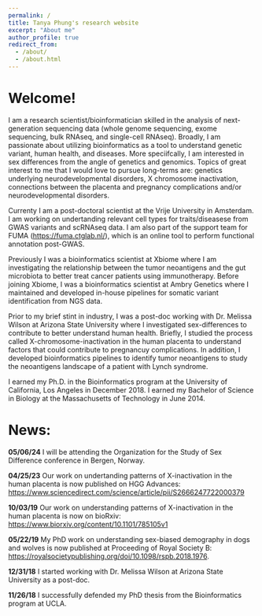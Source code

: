 ```yaml
---
permalink: /
title: Tanya Phung's research website
excerpt: "About me"
author_profile: true
redirect_from: 
  - /about/
  - /about.html
---
```


# Welcome!
I am a research scientist/bioinformatician skilled in the analysis of next-generation sequencing data (whole genome sequencing, exome sequencing, bulk RNAseq, and single-cell RNAseq). Broadly, I am passionate about utilizing bioinformatics as a tool to understand genetic variant, human health, and diseases. More speciifcally, I am interested in sex differences from the angle of genetics and genomics. Topics of great interest to me that I would love to pursue long-terms are: genetics underlying neurodevelopmental disorders, X chromosome inactivation, connections between the placenta and pregnancy complications and/or neurodevelopmental disorders. 

Currenty I am a post-doctoral scientist at the Vrije University in Amsterdam. I am working on undertanding relevant cell types for traits/diseasese from GWAS variants and scRNAseq data. I am also part of the support team for FUMA (https://fuma.ctglab.nl/), which is an online tool to perform functional annotation post-GWAS. 

Previously I was a bioinformatics scientist at Xbiome where I am investigating the relationship between the tumor neoantigens and the gut microbiota to better treat cancer patients using immunotherapy. Before joining Xbiome, I was a bioinformatics scientist at Ambry Genetics where I maintained and developed in-house pipelines for somatic variant identification from NGS data. 

Prior to my brief stint in industry, I was a post-doc working with Dr. Melissa Wilson at Arizona State University where I investigated sex-differences to contribute to better understand human health. Briefly, I studied the process called X-chromosome-inactivation in the human placenta to understand factors that could contribute to pregnancuy complications. In addition, I developed bioinformatics pipelines to identify tumor neoantigens to study the neoantigens landscape of a patient with Lynch syndrome. 

I earned my Ph.D. in the Bioinformatics program at the University of California, Los Angeles in December 2018. I earned my Bachelor of Science in Biology at the Massachusetts of Technology in June 2014.

# News:
**05/06/24** I will be attending the Organization for the Study of Sex Difference conference in Bergen, Norway.

**04/25/23** Our work on undertanding patterns of X-inactivation in the human placenta is now published on HGG Advances: https://www.sciencedirect.com/science/article/pii/S2666247722000379

**10/03/19** Our work on understanding patterns of X-inactivation in the human placenta is now on bioRxiv: https://www.biorxiv.org/content/10.1101/785105v1

**05/22/19** My PhD work on understanding sex-biased demography in dogs and wolves is now published at Proceeding of Royal Society B: https://royalsocietypublishing.org/doi/10.1098/rspb.2018.1976.

**12/31/18** I started working with Dr. Melissa Wilson at Arizona State University as a post-doc.

**11/26/18** I successfully defended my PhD thesis from the Bioinformatics program at UCLA.
